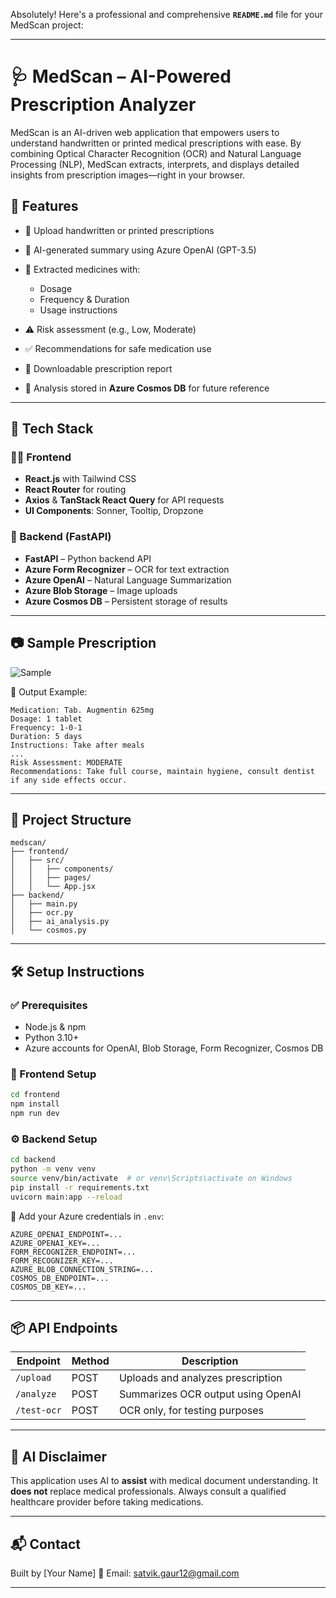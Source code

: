 Absolutely! Here's a professional and comprehensive **`README.md`** file for your MedScan project:

---

# 🩺 MedScan – AI-Powered Prescription Analyzer

MedScan is an AI-driven web application that empowers users to understand handwritten or printed medical prescriptions with ease. By combining Optical Character Recognition (OCR) and Natural Language Processing (NLP), MedScan extracts, interprets, and displays detailed insights from prescription images—right in your browser.

## 🚀 Features

* 📸 Upload handwritten or printed prescriptions
* 🧠 AI-generated summary using Azure OpenAI (GPT-3.5)
* 💊 Extracted medicines with:

  * Dosage
  * Frequency & Duration
  * Usage instructions
* ⚠️ Risk assessment (e.g., Low, Moderate)
* ✅ Recommendations for safe medication use
* 📂 Downloadable prescription report
* 🧾 Analysis stored in **Azure Cosmos DB** for future reference

---

## 🧪 Tech Stack

### 👨‍⚕️ Frontend

* **React.js** with Tailwind CSS
* **React Router** for routing
* **Axios** & **TanStack React Query** for API requests
* **UI Components**: Sonner, Tooltip, Dropzone

### 🔧 Backend (FastAPI)

* **FastAPI** – Python backend API
* **Azure Form Recognizer** – OCR for text extraction
* **Azure OpenAI** – Natural Language Summarization
* **Azure Blob Storage** – Image uploads
* **Azure Cosmos DB** – Persistent storage of results

---

## 📷 Sample Prescription

![Sample](https://example.com/sample-prescription.jpg)

📝 Output Example:

```
Medication: Tab. Augmentin 625mg  
Dosage: 1 tablet  
Frequency: 1-0-1  
Duration: 5 days  
Instructions: Take after meals  
...
Risk Assessment: MODERATE  
Recommendations: Take full course, maintain hygiene, consult dentist if any side effects occur.
```

---

## 📁 Project Structure

```
medscan/
├── frontend/
│   ├── src/
│   │   ├── components/
│   │   ├── pages/
│   │   └── App.jsx
├── backend/
│   ├── main.py
│   ├── ocr.py
│   ├── ai_analysis.py
│   └── cosmos.py
```

---

## 🛠️ Setup Instructions

### ✅ Prerequisites

* Node.js & npm
* Python 3.10+
* Azure accounts for OpenAI, Blob Storage, Form Recognizer, Cosmos DB

### 🔧 Frontend Setup

```bash
cd frontend
npm install
npm run dev
```

### ⚙️ Backend Setup

```bash
cd backend
python -m venv venv
source venv/bin/activate  # or venv\Scripts\activate on Windows
pip install -r requirements.txt
uvicorn main:app --reload
```

📝 Add your Azure credentials in `.env`:

```env
AZURE_OPENAI_ENDPOINT=...
AZURE_OPENAI_KEY=...
FORM_RECOGNIZER_ENDPOINT=...
FORM_RECOGNIZER_KEY=...
AZURE_BLOB_CONNECTION_STRING=...
COSMOS_DB_ENDPOINT=...
COSMOS_DB_KEY=...
```

---

## 📦 API Endpoints

| Endpoint    | Method | Description                        |
| ----------- | ------ | ---------------------------------- |
| `/upload`   | POST   | Uploads and analyzes prescription  |
| `/analyze`  | POST   | Summarizes OCR output using OpenAI |
| `/test-ocr` | POST   | OCR only, for testing purposes     |

---

## 🧠 AI Disclaimer

This application uses AI to **assist** with medical document understanding. It **does not** replace medical professionals. Always consult a qualified healthcare provider before taking medications.

---

## 📬 Contact

Built by \[Your Name]
📧 Email: [satvik.gaur12@gmail.com](mailto:satvik.gaur12@gmail.com)

---

